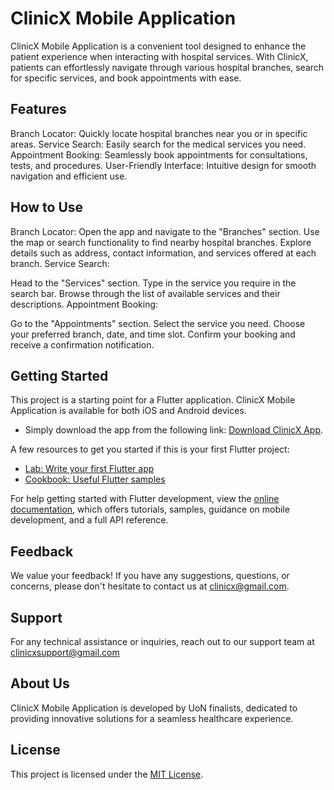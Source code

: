 # ClinicX Mobile Application

ClinicX Mobile Application is a convenient tool designed to enhance the patient experience when interacting with hospital services. With ClinicX, patients can effortlessly navigate through various hospital branches, search for specific services, and book appointments with ease.

## Features
Branch Locator: Quickly locate hospital branches near you or in specific areas.
Service Search: Easily search for the medical services you need.
Appointment Booking: Seamlessly book appointments for consultations, tests, and procedures.
User-Friendly Interface: Intuitive design for smooth navigation and efficient use.

## How to Use 
Branch Locator:
Open the app and navigate to the "Branches" section.
Use the map or search functionality to find nearby hospital branches.
Explore details such as address, contact information, and services offered at each branch.
Service Search:

Head to the "Services" section.
Type in the service you require in the search bar.
Browse through the list of available services and their descriptions.
Appointment Booking:

Go to the "Appointments" section.
Select the service you need.
Choose your preferred branch, date, and time slot.
Confirm your booking and receive a confirmation notification.

## Getting Started

This project is a starting point for a Flutter application.
ClinicX Mobile Application is available for both iOS and Android devices.
- Simply download the app from the following link: [Download ClinicX App](https://drive.google.com/file/d/1_HjkaX-a_ZbrAblh3hSL8XJLhYcFcFSv/view?usp=sharing).

A few resources to get you started if this is your first Flutter project:

- [Lab: Write your first Flutter app](https://docs.flutter.dev/get-started/codelab)
- [Cookbook: Useful Flutter samples](https://docs.flutter.dev/cookbook)

For help getting started with Flutter development, view the
[online documentation](https://docs.flutter.dev/), which offers tutorials,
samples, guidance on mobile development, and a full API reference.


## Feedback
We value your feedback! If you have any suggestions, questions, or concerns, please don't hesitate to contact us at [clinicx@gmail.com](mailto:sydneykanjie@gmail.com).

## Support
For any technical assistance or inquiries, reach out to our support team at [clinicxsupport@gmail.com](mailto:sydneykanjie@gmail.com)

## About Us
ClinicX Mobile Application is developed by UoN finalists, dedicated to providing innovative solutions for a seamless healthcare experience.

## License
This project is licensed under the [MIT License](LICENSE).
